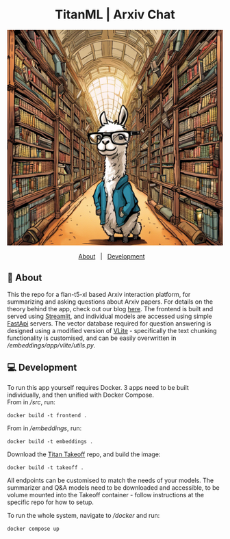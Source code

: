 <h1 align="center">TitanML | Arxiv Chat</h1>


<p align="center">
  <img src="https://github.com/titanml/arxiv-chat/blob/e23a521086d32e7d69a7628c4923a02d75c0a682/static/799480_An%20enormous%20library%20which%20is%20many%20floors%20tall%2C%20the_xl-1024-v1-0.png" alt="Image from TitanML">
</p>

<p align="center">
  <a href="#green_book-about">About</a> &#xa0; | &#xa0; 
  <a href="#computer-development">Development</a> &#xa0; &#xa0;
</p>

## :green_book: About ##

This the repo for a flan-t5-xl based Arxiv interaction platform, for summarizing and asking questions about Arxiv papers. For details on the theory behind the app, check out our blog [here](gitbooks.com). The frontend is built and served using [Streamlit](https://streamlit.io), and individual models are accessed using simple [FastApi](https://fastapi.tiangolo.com) servers. The vector database required for question answering is designed using a modified version of [VLite](https://github.com/vlitejs/vlite) - specifically the text chunking functionality is customised, and can be easily overwritten in _/embeddings/app/vlite/utils.py_. 

## :computer: Development ##

To run this app yourself requires Docker. 3 apps need to be built individually, and then unified with Docker Compose. \
From in _/src_, run:
``` 
docker build -t frontend .
```
From in _/embeddings_, run:
``` 
docker build -t embeddings .
```
Download the [Titan Takeoff](https://github.com/titanml/takeoff) repo, and build the image:
``` 
docker build -t takeoff .
```

All endpoints can be customised to match the needs of your models. The summarizer and Q&A models need to be downloaded and accessible, to be volume mounted into the Takeoff container - follow instructions at the specific repo for how to setup.

To run the whole system, navigate to _/docker_ and run:
```
docker compose up
```